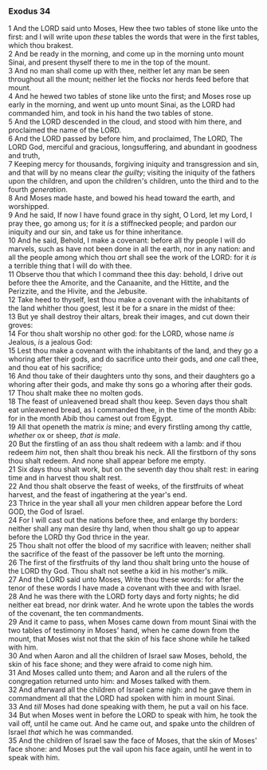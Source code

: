 ### Exodus 34

1 And the LORD said unto Moses, Hew thee two tables of stone like unto the first: and I will write upon *these* tables the words that were in the first tables, which thou brakest.  
2 And be ready in the morning, and come up in the morning unto mount Sinai, and present thyself there to me in the top of the mount.  
3 And no man shall come up with thee, neither let any man be seen throughout all the mount; neither let the flocks nor herds feed before that mount.  
4 And he hewed two tables of stone like unto the first; and Moses rose up early in the morning, and went up unto mount Sinai, as the LORD had commanded him, and took in his hand the two tables of stone.  
5 And the LORD descended in the cloud, and stood with him there, and proclaimed the name of the LORD.  
6 And the LORD passed by before him, and proclaimed, The LORD, The LORD God, merciful and gracious, longsuffering, and abundant in goodness and truth,  
7 Keeping mercy for thousands, forgiving iniquity and transgression and sin, and that will by no means clear *the guilty*; visiting the iniquity of the fathers upon the children, and upon the children's children, unto the third and to the fourth *generation*.  
8 And Moses made haste, and bowed his head toward the earth, and worshipped.  
9 And he said, If now I have found grace in thy sight, O Lord, let my Lord, I pray thee, go among us; for it *is* a stiffnecked people; and pardon our iniquity and our sin, and take us for thine inheritance.  
10 And he said, Behold, I make a covenant: before all thy people I will do marvels, such as have not been done in all the earth, nor in any nation: and all the people among which thou *art* shall see the work of the LORD: for it *is* a terrible thing that I will do with thee.  
11 Observe thou that which I command thee this day: behold, I drive out before thee the Amorite, and the Canaanite, and the Hittite, and the Perizzite, and the Hivite, and the Jebusite.  
12 Take heed to thyself, lest thou make a covenant with the inhabitants of the land whither thou goest, lest it be for a snare in the midst of thee:  
13 But ye shall destroy their altars, break their images, and cut down their groves:  
14 For thou shalt worship no other god: for the LORD, whose name *is* Jealous, *is* a jealous God:  
15 Lest thou make a covenant with the inhabitants of the land, and they go a whoring after their gods, and do sacrifice unto their gods, and *one* call thee, and thou eat of his sacrifice;  
16 And thou take of their daughters unto thy sons, and their daughters go a whoring after their gods, and make thy sons go a whoring after their gods.  
17 Thou shalt make thee no molten gods.  
18 The feast of unleavened bread shalt thou keep. Seven days thou shalt eat unleavened bread, as I commanded thee, in the time of the month Abib: for in the month Abib thou camest out from Egypt.  
19 All that openeth the matrix *is* mine; and every firstling among thy cattle, *whether* ox or sheep, *that is male*.  
20 But the firstling of an ass thou shalt redeem with a lamb: and if thou redeem *him* not, then shalt thou break his neck. All the firstborn of thy sons thou shalt redeem. And none shall appear before me empty.  
21 Six days thou shalt work, but on the seventh day thou shalt rest: in earing time and in harvest thou shalt rest.  
22 And thou shalt observe the feast of weeks, of the firstfruits of wheat harvest, and the feast of ingathering at the year's end.  
23 Thrice in the year shall all your men children appear before the Lord GOD, the God of Israel.  
24 For I will cast out the nations before thee, and enlarge thy borders: neither shall any man desire thy land, when thou shalt go up to appear before the LORD thy God thrice in the year.  
25 Thou shalt not offer the blood of my sacrifice with leaven; neither shall the sacrifice of the feast of the passover be left unto the morning.  
26 The first of the firstfruits of thy land thou shalt bring unto the house of the LORD thy God. Thou shalt not seethe a kid in his mother's milk.  
27 And the LORD said unto Moses, Write thou these words: for after the tenor of these words I have made a covenant with thee and with Israel.  
28 And he was there with the LORD forty days and forty nights; he did neither eat bread, nor drink water. And he wrote upon the tables the words of the covenant, the ten commandments.  
29 And it came to pass, when Moses came down from mount Sinai with the two tables of testimony in Moses' hand, when he came down from the mount, that Moses wist not that the skin of his face shone while he talked with him.  
30 And when Aaron and all the children of Israel saw Moses, behold, the skin of his face shone; and they were afraid to come nigh him.  
31 And Moses called unto them; and Aaron and all the rulers of the congregation returned unto him: and Moses talked with them.  
32 And afterward all the children of Israel came nigh: and he gave them in commandment all that the LORD had spoken with him in mount Sinai.  
33 And *till* Moses had done speaking with them, he put a vail on his face.  
34 But when Moses went in before the LORD to speak with him, he took the vail off, until he came out. And he came out, and spake unto the children of Israel *that* which he was commanded.  
35 And the children of Israel saw the face of Moses, that the skin of Moses' face shone: and Moses put the vail upon his face again, until he went in to speak with him.  
